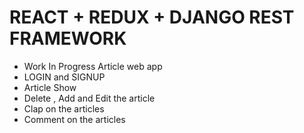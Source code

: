 # REACT + REDUX + DJANGO REST FRAMEWORK

- Work In Progress Article web app
- LOGIN and SIGNUP 
- Article Show
- Delete , Add and Edit the article 
- Clap on the articles
- Comment on the articles

